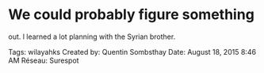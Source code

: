 # We could probably figure something
out. l learned a lot planning with the Syrian brother.

Tags: wilayahks
Created by: Quentin Sombsthay
Date: August 18, 2015 8:46 AM
Réseau: Surespot